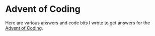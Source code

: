 # Advent of Coding

Here are various answers and code bits I wrote to get answers for the [Advent of Coding](https://adventofcode.com/).


